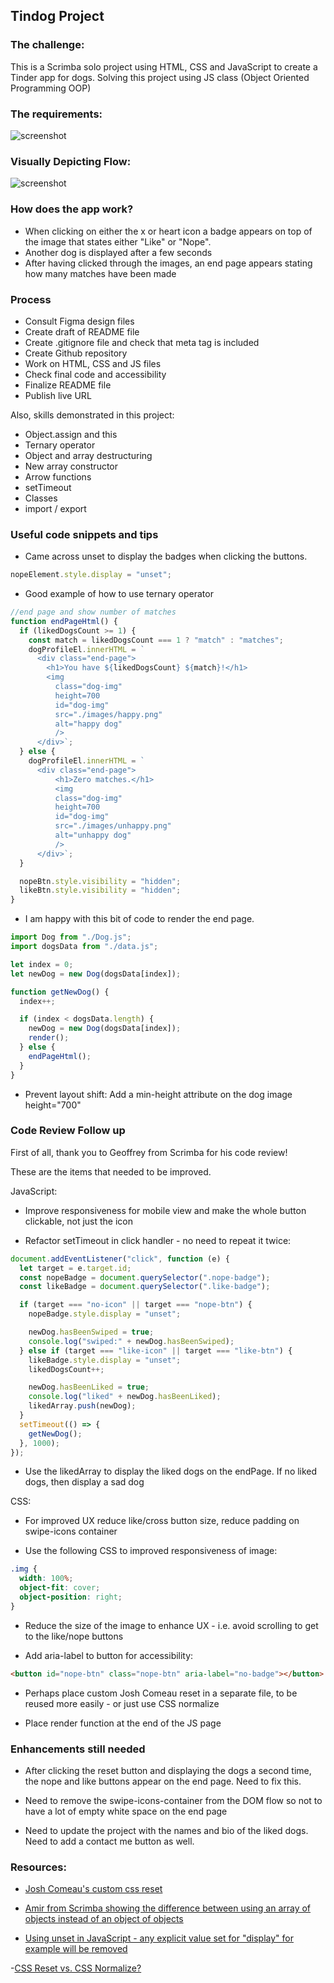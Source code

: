 ## Tindog Project

### The challenge:

This is a Scrimba solo project using HTML, CSS and JavaScript to create a Tinder app for dogs. Solving this project using JS class (Object Oriented Programming OOP)

### The requirements:

![screenshot](images/requirements.png)

### Visually Depicting Flow:

![screenshot](images/tindog-flow.png)

### How does the app work?

- When clicking on either the x or heart icon a badge appears on top of the image that states either "Like" or "Nope".
- Another dog is displayed after a few seconds
- After having clicked through the images, an end page appears stating how many matches have been made

### Process

- Consult Figma design files
- Create draft of README file
- Create .gitignore file and check that meta tag is included
- Create Github repository
- Work on HTML, CSS and JS files
- Check final code and accessibility
- Finalize README file
- Publish live URL

Also, skills demonstrated in this project:

- Object.assign and this
- Ternary operator
- Object and array destructuring
- New array constructor
- Arrow functions
- setTimeout
- Classes
- import / export

### Useful code snippets and tips

- Came across unset to display the badges when clicking the buttons.

```js
nopeElement.style.display = "unset";
```

- Good example of how to use ternary operator

```js
//end page and show number of matches
function endPageHtml() {
  if (likedDogsCount >= 1) {
    const match = likedDogsCount === 1 ? "match" : "matches";
    dogProfileEl.innerHTML = `
      <div class="end-page">
        <h1>You have ${likedDogsCount} ${match}!</h1>
        <img
          class="dog-img"
          height=700
          id="dog-img"
          src="./images/happy.png"
          alt="happy dog"
          />
      </div>`;
  } else {
    dogProfileEl.innerHTML = `
      <div class="end-page">
          <h1>Zero matches.</h1>
          <img
          class="dog-img"
          height=700
          id="dog-img"
          src="./images/unhappy.png"
          alt="unhappy dog"
          />
      </div>`;
  }

  nopeBtn.style.visibility = "hidden";
  likeBtn.style.visibility = "hidden";
}
```

- I am happy with this bit of code to render the end page.

```js
import Dog from "./Dog.js";
import dogsData from "./data.js";

let index = 0;
let newDog = new Dog(dogsData[index]);

function getNewDog() {
  index++;

  if (index < dogsData.length) {
    newDog = new Dog(dogsData[index]);
    render();
  } else {
    endPageHtml();
  }
}
```

- Prevent layout shift: Add a min-height attribute on the dog image height="700"

### Code Review Follow up

First of all, thank you to Geoffrey from Scrimba for his code review!

These are the items that needed to be improved.

JavaScript:

- Improve responsiveness for mobile view and make the whole button clickable, not just the icon

- Refactor setTimeout in click handler - no need to repeat it twice:

```js
document.addEventListener("click", function (e) {
  let target = e.target.id;
  const nopeBadge = document.querySelector(".nope-badge");
  const likeBadge = document.querySelector(".like-badge");

  if (target === "no-icon" || target === "nope-btn") {
    nopeBadge.style.display = "unset";

    newDog.hasBeenSwiped = true;
    console.log("swiped:" + newDog.hasBeenSwiped);
  } else if (target === "like-icon" || target === "like-btn") {
    likeBadge.style.display = "unset";
    likedDogsCount++;

    newDog.hasBeenLiked = true;
    console.log("liked" + newDog.hasBeenLiked);
    likedArray.push(newDog);
  }
  setTimeout(() => {
    getNewDog();
  }, 1000);
});
```

- Use the likedArray to display the liked dogs on the endPage. If no liked dogs, then display a sad dog

CSS:

- For improved UX reduce like/cross button size, reduce padding on swipe-icons container

- Use the following CSS to improved responsiveness of image:

```css
.img {
  width: 100%;
  object-fit: cover;
  object-position: right;
}
```

- Reduce the size of the image to enhance UX - i.e. avoid scrolling to get to the like/nope buttons

- Add aria-label to button for accessibility:

```html
<button id="nope-btn" class="nope-btn" aria-label="no-badge"></button>
```

- Perhaps place custom Josh Comeau reset in a separate file, to be reused more easily - or just use CSS normalize

- Place render function at the end of the JS page

### Enhancements still needed

- After clicking the reset button and displaying the dogs a second time, the nope and like buttons appear on the end page. Need to fix this.

- Need to remove the swipe-icons-container from the DOM flow so not to have a lot of empty white space on the end page

- Need to update the project with the names and bio of the liked dogs. Need to add a contact me button as well.

### Resources:

- [Josh Comeau's custom css reset](https://www.joshwcomeau.com/css/custom-css-reset/)

- [Amir from Scrimba showing the difference between using an array of objects instead of an object of objects](https://www.loom.com/share/2e61c3a728cc4474b4523fc5778b6fdf?sid=2fbe7f38-b6db-4530-933e-31a7490a3594)

- [Using unset in JavaScript - any explicit value set for "display" for example will be removed](https://developer.mozilla.org/en-US/docs/Web/CSS/unset)

-[CSS Reset vs. CSS Normalize?](https://elad.medium.com/normalize-css-or-css-reset-9d75175c5d1e)
